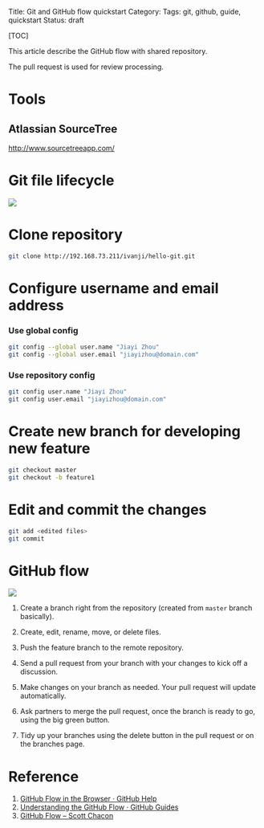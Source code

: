 Title: Git and GitHub flow quickstart
Category:
Tags: git, github, guide, quickstart
Status: draft

[TOC]

This article describe the GitHub flow with shared repository.

The pull request is used for review processing.

# Tools

## Atlassian SourceTree

<http://www.sourcetreeapp.com/>

# Git file lifecycle

![]({filename}/images/2014-04-01-git-quickstart-git-file-lifecycle.jpeg)


# Clone repository

```sh
git clone http://192.168.73.211/ivanji/hello-git.git
```


# Configure username and email address

### Use global config

```sh
git config --global user.name "Jiayi Zhou"
git config --global user.email "jiayizhou@domain.com"
```

### Use repository config

```sh
git config user.name "Jiayi Zhou"
git config user.email "jiayizhou@domain.com"
```


# Create new branch for developing new feature

```sh
git checkout master
git checkout -b feature1
```

# Edit and commit the changes

```sh
git add <edited files>
git commit
```

# GitHub flow

![]({filename}/images/2014-04-01-git-quickstart-github-flow.png)

1. Create a branch right from the repository (created from `master` branch basically).

1. Create, edit, rename, move, or delete files.

1. Push the feature branch to the remote repository.

1. Send a pull request from your branch with your changes to kick off a discussion.
1. Make changes on your branch as needed. Your pull request will update automatically.
1. Ask partners to merge the pull request, once the branch is ready to go, using the big green button.
1. Tidy up your branches using the delete button in the pull request or on the branches page.

# Reference

1. [GitHub Flow in the Browser · GitHub Help](https://help.github.com/articles/github-flow-in-the-browser)
1. [Understanding the GitHub Flow · GitHub Guides](https://guides.github.com/overviews/flow/)
1. [GitHub Flow – Scott Chacon](http://scottchacon.com/2011/08/31/github-flow.html)


